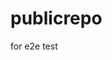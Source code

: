 # publicrepo
for e2e test

































































































































































































































































































































































































































































































































































































































































































































































































































































































































































































































































































































































































